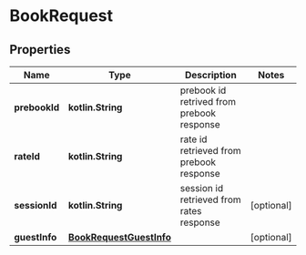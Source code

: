 
# BookRequest

## Properties
Name | Type | Description | Notes
------------ | ------------- | ------------- | -------------
**prebookId** | **kotlin.String** | prebook id retrived from prebook response | 
**rateId** | **kotlin.String** | rate id retrieved from prebook response | 
**sessionId** | **kotlin.String** | session id retrieved from rates response |  [optional]
**guestInfo** | [**BookRequestGuestInfo**](BookRequestGuestInfo.md) |  |  [optional]



